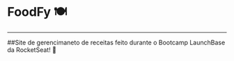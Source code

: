# FoodFy 🍽️
---
 ##Site de gerencimaneto de receitas feito durante o Bootcamp LaunchBase da RocketSeat! 🚀
